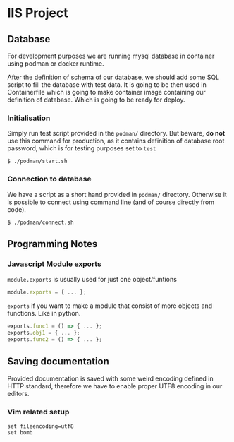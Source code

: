 # IIS Project

## Database

For development purposes we are running mysql database in container using
podman or docker runtime.

After the definition of schema of our database, we should add some SQL script
to fill the database with test data. It is going to be then used in
Containerfile which is going to make container image containing our definition
of database. Which is going to be ready for deploy.

### Initialisation

Simply run test script provided in the `podman/` directory. But beware, **do not**
use this command for production, as it contains definition of database root
password, which is for testing purposes set to `test`

    $ ./podman/start.sh

### Connection to database

We have a script as a short hand provided in `podman/` directory. Otherwise
it is possible to connect using command line (and of course directly from
code).

    $ ./podman/connect.sh

## Programming Notes

### Javascript Module exports

`module.exports` is usually used for just one object/funtions

```js
module.exports = { ... };
```

`exports` if you want to make a module that consist of more objects and
functions. Like in python.

```js
exports.func1 = () => { ... };
exports.obj1 = { ... };
exports.func2 = () => { ... };
```

## Saving documentation

Provided documentation is saved with some weird encoding defined in HTTP
standard, therefore we have to enable proper UTF8 encoding in our editors.

### Vim related setup

```vim
set fileencoding=utf8
set bomb
```
